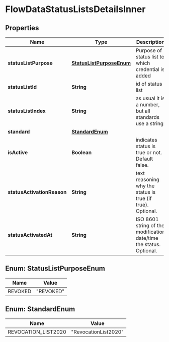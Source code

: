 # FlowDataStatusListsDetailsInner

## Properties

| Name                       | Type                                                | Description                                                         | Notes      |
| -------------------------- | --------------------------------------------------- | ------------------------------------------------------------------- | ---------- |
| **statusListPurpose**      | [**StatusListPurposeEnum**](#StatusListPurposeEnum) | Purpose of status list to which credential is added                 |            |
| **statusListId**           | **String**                                          | id of status list                                                   |            |
| **statusListIndex**        | **String**                                          | as usual it is a number, but all standards use a string             |            |
| **standard**               | [**StandardEnum**](#StandardEnum)                   |                                                                     |            |
| **isActive**               | **Boolean**                                         | indicates status is true or not. Default false.                     |            |
| **statusActivationReason** | **String**                                          | text reasoning why the status is true (if true). Optional.          | [optional] |
| **statusActivatedAt**      | **String**                                          | ISO 8601 string of the modification date/time the status. Optional. | [optional] |

## Enum: StatusListPurposeEnum

| Name    | Value               |
| ------- | ------------------- |
| REVOKED | &quot;REVOKED&quot; |

## Enum: StandardEnum

| Name                | Value                          |
| ------------------- | ------------------------------ |
| REVOCATION_LIST2020 | &quot;RevocationList2020&quot; |
